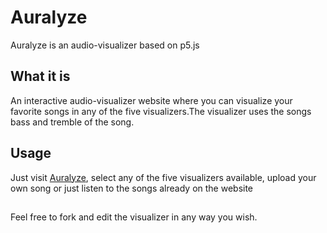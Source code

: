 # Auralyze

Auralyze is an audio-visualizer based on p5.js

## What it is

An interactive audio-visualizer website where you can visualize your favorite songs in any of the five visualizers.The visualizer uses the songs bass and tremble of the song.


## Usage

Just visit [Auralyze](https://auralyze.netlify.app/), select any of the five visualizers available, upload your own song or just listen to the songs already on the website

## 
Feel free to fork and edit the visualizer in any way you wish.
